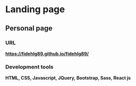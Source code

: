# Landing page
## Personal page

### URL
**https://fidehlg89.github.io/fidehlg89/**

### Development tools
**HTML, CSS, Javascript, JQuery, Bootstrap, Sass, React js**
